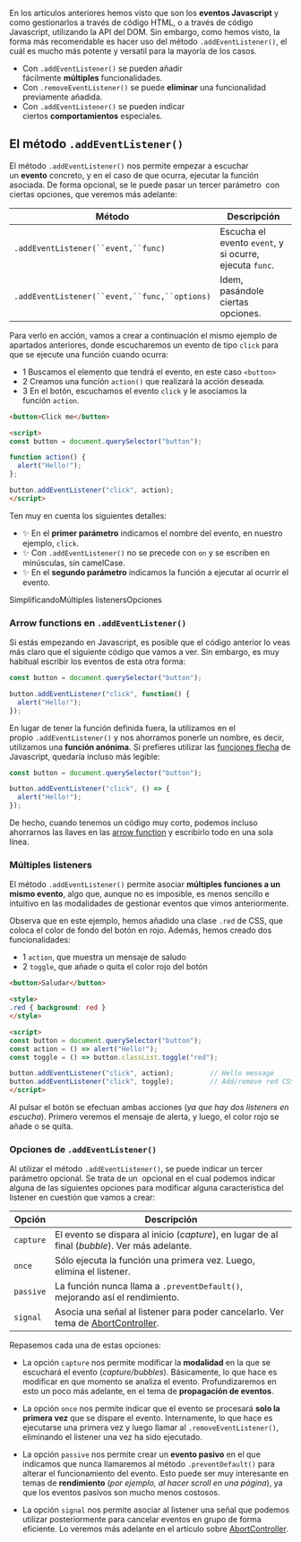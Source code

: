 En los artículos anteriores hemos visto que son los **eventos Javascript** y como gestionarlos a través de código HTML, o a través de código Javascript, utilizando la API del DOM. Sin embargo, como hemos visto, la forma más recomendable es hacer uso del método `.addEventListener()`, el cuál es mucho más potente y versatil para la mayoría de los casos.

- Con `.addEventListener()` se pueden añadir fácilmente **múltiples** funcionalidades.
- Con `.removeEventListener()` se puede **eliminar** una funcionalidad previamente añadida.
- Con `.addEventListener()` se pueden indicar ciertos **comportamientos** especiales.

## El método `.addEventListener()`

El método `.addEventListener()` nos permite empezar a escuchar un **evento** concreto, y en el caso de que ocurra, ejecutar la función asociada. De forma opcional, se le puede pasar un tercer parámetro  con ciertas opciones, que veremos más adelante:

|Método|Descripción|
|---|---|
|`.addEventListener(``event,``func)`|Escucha el evento `event`, y si ocurre, ejecuta `func`.|
|`.addEventListener(``event,``func,``options)`|Idem, pasándole ciertas opciones.|

Para verlo en acción, vamos a crear a continuación el mismo ejemplo de apartados anteriores, donde escucharemos un evento de tipo `click` para que se ejecute una función cuando ocurra:

- 1️ Buscamos el elemento que tendrá el evento, en este caso `<button>`
- 2️ Creamos una función `action()` que realizará la acción deseada.
- 3️ En el botón, escuchamos el evento `click` y le asociamos la función `action`.

```html
<button>Click me</button>

<script>
const button = document.querySelector("button");

function action() {
  alert("Hello!");
};

button.addEventListener("click", action);
</script>
```

Ten muy en cuenta los siguientes detalles:

- ✨ En el **primer parámetro** indicamos el nombre del evento, en nuestro ejemplo, `click`.
- ✨ Con `.addEventListener()` no se precede con `on` y se escriben en minúsculas, sin camelCase.
- ✨ En el **segundo parámetro** indicamos la función a ejecutar al ocurrir el evento.

SimplificandoMúltiples listenersOpciones

### Arrow functions en `.addEventListener()`

Si estás empezando en Javascript, es posible que el código anterior lo veas más claro que el siguiente código que vamos a ver. Sin embargo, es muy habitual escribir los eventos de esta otra forma:

```js
const button = document.querySelector("button");

button.addEventListener("click", function() {
  alert("Hello!");
});
```

En lugar de tener la función definida fuera, la utilizamos en el propio `.addEventListener()` y nos ahorramos ponerle un nombre, es decir, utilizamos una **función anónima**. Si prefieres utilizar las [funciones flecha](https://lenguajejs.com/javascript/fundamentos/funciones/#arrow-functions) de Javascript, quedaría incluso más legible:

```js
const button = document.querySelector("button");

button.addEventListener("click", () => {
  alert("Hello!");
});
```

De hecho, cuando tenemos un código muy corto, podemos incluso ahorrarnos las llaves en las [arrow function](https://lenguajejs.com/javascript/funciones/arrow-functions/) y escribirlo todo en una sola línea.

### Múltiples listeners

El método `.addEventListener()` permite asociar **múltiples funciones a un mismo evento**, algo que, aunque no es imposible, es menos sencillo e intuitivo en las modalidades de gestionar eventos que vimos anteriormente.

Observa que en este ejemplo, hemos añadido una clase `.red` de CSS, que coloca el color de fondo del botón en rojo. Además, hemos creado dos funcionalidades:

- 1️ `action`, que muestra un mensaje de saludo
- 2️ `toggle`, que añade o quita el color rojo del botón

```html
<button>Saludar</button>

<style>
.red { background: red }
</style>

<script>
const button = document.querySelector("button");
const action = () => alert("Hello!");
const toggle = () => button.classList.toggle("red");

button.addEventListener("click", action);         // Hello message
button.addEventListener("click", toggle);         // Add/remove red CSS
</script>
```

Al pulsar el botón se efectuan ambas acciones (_ya que hay dos listeners en escucha_). Primero veremos el mensaje de alerta, y luego, el color rojo se añade o se quita.

### Opciones de `.addEventListener()`

Al utilizar el método `.addEventListener()`, se puede indicar un tercer parámetro opcional. Se trata de un  opcional en el cual podemos indicar alguna de las siguientes opciones para modificar alguna característica del listener en cuestión que vamos a crear:

|Opción|Descripción|
|---|---|
|`capture`|El evento se dispara al inicio (_capture_), en lugar de al final (_bubble_). Ver más adelante.|
|`once`|Sólo ejecuta la función una primera vez. Luego, elimina el listener.|
|`passive`|La función nunca llama a `.preventDefault()`, mejorando así el rendimiento.|
|`signal`|Asocia una señal al listener para poder cancelarlo. Ver tema de [AbortController](https://lenguajejs.com/eventos/performance/abortcontroller/).|

Repasemos cada una de estas opciones:

- La opción `capture` nos permite modificar la **modalidad** en la que se escuchará el evento (_capture/bubbles_). Básicamente, lo que hace es modificar en que momento se analiza el evento. Profundizaremos en esto un poco más adelante, en el tema de **propagación de eventos**.
    
- La opción `once` nos permite indicar que el evento se procesará **solo la primera vez** que se dispare el evento. Internamente, lo que hace es ejecutarse una primera vez y luego llamar al `.removeEventListener()`, eliminando el listener una vez ha sido ejecutado.
    
- La opción `passive` nos permite crear un **evento pasivo** en el que indicamos que nunca llamaremos al método `.preventDefault()` para alterar el funcionamiento del evento. Esto puede ser muy interesante en temas de **rendimiento** (_por ejemplo, al hacer scroll en una página_), ya que los eventos pasivos son mucho menos costosos.
    
- La opción `signal` nos permite asociar al listener una señal que podemos utilizar posteriormente para cancelar eventos en grupo de forma eficiente. Lo veremos más adelante en el artículo sobre [AbortController](https://lenguajejs.com/eventos/performance/abortcontroller/).